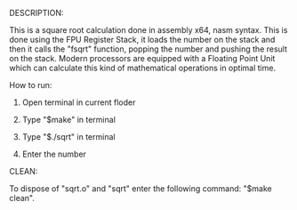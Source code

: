 DESCRIPTION:

This is a square root calculation done in assembly x64, nasm syntax. This is done using the FPU Register Stack, it loads the number on the stack and then it calls the "fsqrt" function, popping the number and pushing the result on the stack. Modern processors are equipped with a Floating Point Unit which can calculate this kind of mathematical operations in optimal time.


How to run:

1. Open terminal in current floder

2. Type "$make" in terminal

3. Type "$./sqrt" in terminal

4. Enter the number


CLEAN:

To dispose of "sqrt.o" and "sqrt" enter the following command: "$make clean".
